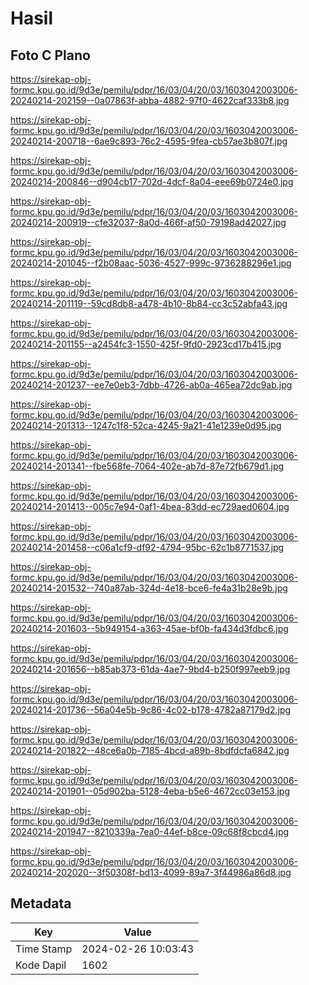 # Hasil

## Foto C Plano

https://sirekap-obj-formc.kpu.go.id/9d3e/pemilu/pdpr/16/03/04/20/03/1603042003006-20240214-202159--0a07863f-abba-4882-97f0-4622caf333b8.jpg

https://sirekap-obj-formc.kpu.go.id/9d3e/pemilu/pdpr/16/03/04/20/03/1603042003006-20240214-200718--6ae9c893-76c2-4595-9fea-cb57ae3b807f.jpg

https://sirekap-obj-formc.kpu.go.id/9d3e/pemilu/pdpr/16/03/04/20/03/1603042003006-20240214-200846--d904cb17-702d-4dcf-8a04-eee69b0724e0.jpg

https://sirekap-obj-formc.kpu.go.id/9d3e/pemilu/pdpr/16/03/04/20/03/1603042003006-20240214-200919--cfe32037-8a0d-466f-af50-79198ad42027.jpg

https://sirekap-obj-formc.kpu.go.id/9d3e/pemilu/pdpr/16/03/04/20/03/1603042003006-20240214-201045--f2b08aac-5036-4527-999c-9736288296e1.jpg

https://sirekap-obj-formc.kpu.go.id/9d3e/pemilu/pdpr/16/03/04/20/03/1603042003006-20240214-201119--59cd8db8-a478-4b10-8b84-cc3c52abfa43.jpg

https://sirekap-obj-formc.kpu.go.id/9d3e/pemilu/pdpr/16/03/04/20/03/1603042003006-20240214-201155--a2454fc3-1550-425f-9fd0-2923cd17b415.jpg

https://sirekap-obj-formc.kpu.go.id/9d3e/pemilu/pdpr/16/03/04/20/03/1603042003006-20240214-201237--ee7e0eb3-7dbb-4726-ab0a-465ea72dc9ab.jpg

https://sirekap-obj-formc.kpu.go.id/9d3e/pemilu/pdpr/16/03/04/20/03/1603042003006-20240214-201313--1247c1f8-52ca-4245-9a21-41e1239e0d95.jpg

https://sirekap-obj-formc.kpu.go.id/9d3e/pemilu/pdpr/16/03/04/20/03/1603042003006-20240214-201341--fbe568fe-7064-402e-ab7d-87e72fb679d1.jpg

https://sirekap-obj-formc.kpu.go.id/9d3e/pemilu/pdpr/16/03/04/20/03/1603042003006-20240214-201413--005c7e94-0af1-4bea-83dd-ec729aed0604.jpg

https://sirekap-obj-formc.kpu.go.id/9d3e/pemilu/pdpr/16/03/04/20/03/1603042003006-20240214-201458--c06a1cf9-df92-4794-95bc-62c1b8771537.jpg

https://sirekap-obj-formc.kpu.go.id/9d3e/pemilu/pdpr/16/03/04/20/03/1603042003006-20240214-201532--740a87ab-324d-4e18-bce6-fe4a31b28e9b.jpg

https://sirekap-obj-formc.kpu.go.id/9d3e/pemilu/pdpr/16/03/04/20/03/1603042003006-20240214-201603--5b949154-a363-45ae-bf0b-fa434d3fdbc6.jpg

https://sirekap-obj-formc.kpu.go.id/9d3e/pemilu/pdpr/16/03/04/20/03/1603042003006-20240214-201656--b85ab373-61da-4ae7-9bd4-b250f997eeb9.jpg

https://sirekap-obj-formc.kpu.go.id/9d3e/pemilu/pdpr/16/03/04/20/03/1603042003006-20240214-201736--56a04e5b-9c86-4c02-b178-4782a87179d2.jpg

https://sirekap-obj-formc.kpu.go.id/9d3e/pemilu/pdpr/16/03/04/20/03/1603042003006-20240214-201822--48ce6a0b-7185-4bcd-a89b-8bdfdcfa6842.jpg

https://sirekap-obj-formc.kpu.go.id/9d3e/pemilu/pdpr/16/03/04/20/03/1603042003006-20240214-201901--05d902ba-5128-4eba-b5e6-4672cc03e153.jpg

https://sirekap-obj-formc.kpu.go.id/9d3e/pemilu/pdpr/16/03/04/20/03/1603042003006-20240214-201947--8210339a-7ea0-44ef-b8ce-09c68f8cbcd4.jpg

https://sirekap-obj-formc.kpu.go.id/9d3e/pemilu/pdpr/16/03/04/20/03/1603042003006-20240214-202020--3f50308f-bd13-4099-89a7-3f44986a86d8.jpg


## Metadata

| Key        | Value               |
| ---------- | ------------------- |
| Time Stamp | 2024-02-26 10:03:43 |
| Kode Dapil | 1602                |



